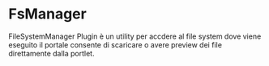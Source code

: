 # FsManager
FileSystemManager Plugin è un utility per accdere al file system dove viene eseguito il portale consente di scaricare o avere preview dei file direttamente dalla portlet.
